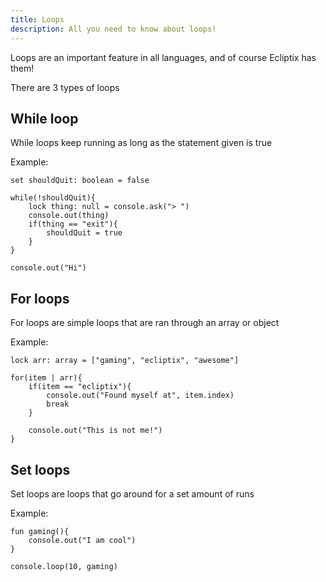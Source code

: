 ```yaml
---
title: Loops
description: All you need to know about loops!
---
```


Loops are an important feature in all languages, and of course Ecliptix has them!

There are 3 types of loops

## While loop

While loops keep running as long as the statement given is true

Example:
```ecx
set shouldQuit: boolean = false

while(!shouldQuit){
    lock thing: null = console.ask("> ")
    console.out(thing)
    if(thing == "exit"){
        shouldQuit = true
    }
}

console.out("Hi")
```

## For loops

For loops are simple loops that are ran through an array or object

Example:
```ecx
lock arr: array = ["gaming", "ecliptix", "awesome"]

for(item | arr){
    if(item == "ecliptix"){
        console.out("Found myself at", item.index)
        break
    }

    console.out("This is not me!")
}
```

## Set loops

Set loops are loops that go around for a set amount of runs

Example:
```ecx
fun gaming(){
    console.out("I am cool")
}

console.loop(10, gaming)
```